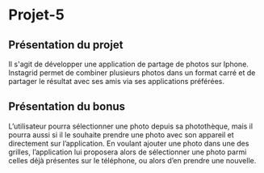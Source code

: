 # Projet-5

## Présentation du projet

Il s'agit de développer une application de partage de photos sur Iphone.
Instagrid permet de combiner plusieurs photos dans un format carré et de partager le résultat avec ses amis via ses applications préférées.


## Présentation du bonus

L’utilisateur pourra sélectionner une photo depuis sa photothèque, mais il pourra aussi si il le souhaite prendre une photo avec son appareil et directement sur l’application. En voulant ajouter une photo dans une des grilles, l’application lui proposera alors de sélectionner une photo parmi celles déjà présentes sur le téléphone, ou alors d’en prendre une nouvelle.
